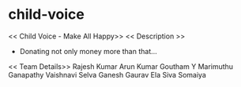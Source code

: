 # child-voice
<< Child Voice - Make All Happy>>
<< Description >>
* Donating not only money more than that...

<< Team Details>>
Rajesh Kumar
Arun Kumar
Goutham Y
Marimuthu Ganapathy
Vaishnavi
Selva Ganesh
Gaurav
Ela
Siva
Somaiya
